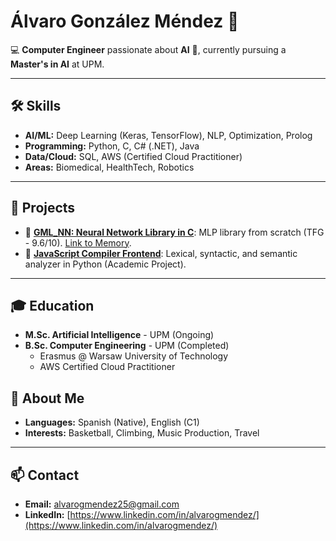 
# Álvaro González Méndez 👋

💻 **Computer Engineer** passionate about **AI** 🤖, currently pursuing a **Master's in AI** at UPM.

---

## 🛠️ Skills

* **AI/ML:** Deep Learning (Keras, TensorFlow), NLP, Optimization, Prolog
* **Programming:** Python, C, C# (.NET), Java
* **Data/Cloud:** SQL, AWS (Certified Cloud Practitioner)
* **Areas:** Biomedical, HealthTech, Robotics

---

## 🚀 Projects

* 🧠 **[GML_NN: Neural Network Library in C](https://github.com/alvarogmendez/gml_nn)**: MLP library from scratch (TFG - 9.6/10). [Link to Memory](https://oa.upm.es/82476/).
* 📜 **[JavaScript Compiler Frontend](https://github.com/alvarogmendez/JSPDL)**: Lexical, syntactic, and semantic analyzer in Python (Academic Project).

---

## 🎓 Education

* **M.Sc. Artificial Intelligence** - UPM (Ongoing)
* **B.Sc. Computer Engineering** - UPM (Completed)
    * Erasmus @ Warsaw University of Technology
    * AWS Certified Cloud Practitioner

## 🌱 About Me

* **Languages:** Spanish (Native), English (C1)
* **Interests:** Basketball, Climbing, Music Production, Travel

---

## 📫 Contact

* **Email:** [alvarogmendez25@gmail.com](mailto:alvarogmendez25@gmail.com)
* **LinkedIn:** [https://www.linkedin.com/in/alvarogmendez/](https://www.linkedin.com/in/alvarogmendez/)
